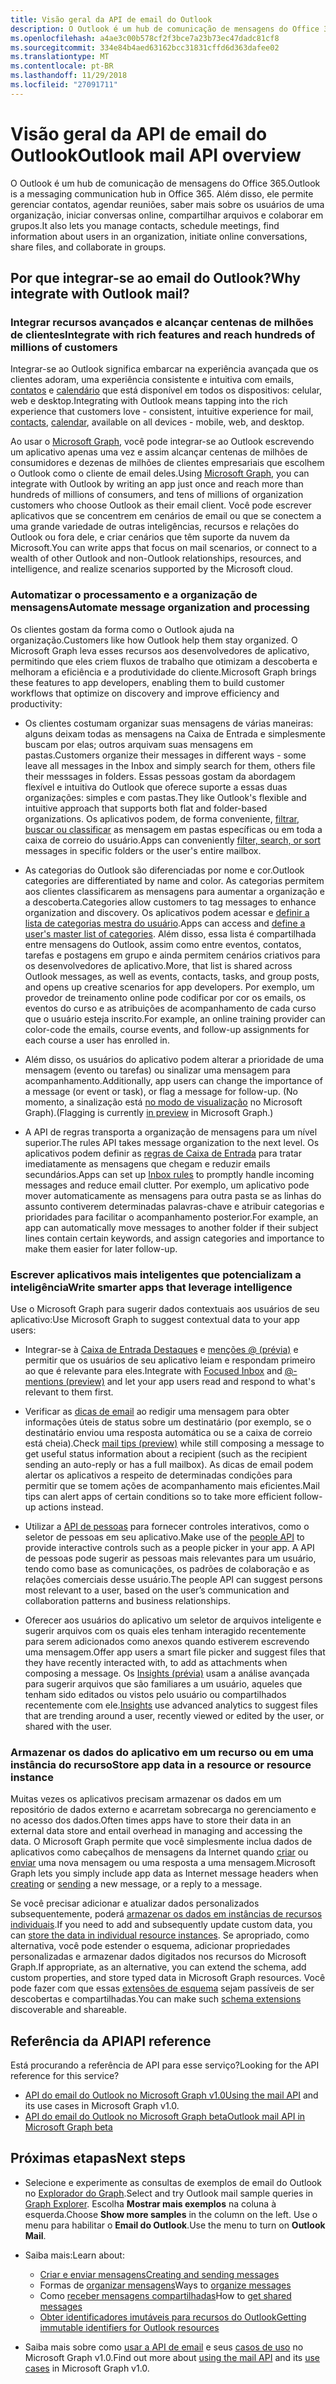 ```yaml
---
title: Visão geral da API de email do Outlook
description: O Outlook é um hub de comunicação de mensagens do Office 365. Ele também permite gerenciar contatos, agendar reuniões, encontrar informações sobre usuários em uma organização,
ms.openlocfilehash: a4ae3c00b578cf2f3bce7a23b73ec47dadc81cf8
ms.sourcegitcommit: 334e84b4aed63162bcc31831cffd6d363dafee02
ms.translationtype: MT
ms.contentlocale: pt-BR
ms.lasthandoff: 11/29/2018
ms.locfileid: "27091711"
---
```

# <a name="outlook-mail-api-overview"></a><span data-ttu-id="f9a5a-104">Visão geral da API de email do Outlook</span><span class="sxs-lookup"><span data-stu-id="f9a5a-104">Outlook mail API overview</span></span>

<span data-ttu-id="f9a5a-105">O Outlook é um hub de comunicação de mensagens do Office 365.</span><span class="sxs-lookup"><span data-stu-id="f9a5a-105">Outlook is a messaging communication hub in Office 365.</span></span> <span data-ttu-id="f9a5a-106">Além disso, ele permite gerenciar contatos, agendar reuniões, saber mais sobre os usuários de uma organização, iniciar conversas online, compartilhar arquivos e colaborar em grupos.</span><span class="sxs-lookup"><span data-stu-id="f9a5a-106">It also lets you manage contacts, schedule meetings, find information about users in an organization, initiate online conversations, share files, and collaborate in groups.</span></span>

## <a name="why-integrate-with-outlook-mail"></a><span data-ttu-id="f9a5a-107">Por que integrar-se ao email do Outlook?</span><span class="sxs-lookup"><span data-stu-id="f9a5a-107">Why integrate with Outlook mail?</span></span>

### <a name="integrate-with-rich-features-and-reach-hundreds-of-millions-of-customers"></a><span data-ttu-id="f9a5a-108">Integrar recursos avançados e alcançar centenas de milhões de clientes</span><span class="sxs-lookup"><span data-stu-id="f9a5a-108">Integrate with rich features and reach hundreds of millions of customers</span></span>

<span data-ttu-id="f9a5a-109">Integrar-se ao Outlook significa embarcar na experiência avançada que os clientes adoram, uma experiência consistente e intuitiva com emails, [contatos](outlook-contacts-concept-overview.md) e [calendário](outlook-calendar-concept-overview.md) que está disponível em todos os dispositivos: celular, web e desktop.</span><span class="sxs-lookup"><span data-stu-id="f9a5a-109">Integrating with Outlook means tapping into the rich experience that customers love - consistent, intuitive experience for mail, [contacts](outlook-contacts-concept-overview.md), [calendar](outlook-calendar-concept-overview.md), available on all devices - mobile, web, and desktop.</span></span>

<span data-ttu-id="f9a5a-110">Ao usar o [Microsoft Graph](overview.md), você pode integrar-se ao Outlook escrevendo um aplicativo apenas uma vez e assim alcançar centenas de milhões de consumidores e dezenas de milhões de clientes empresariais que escolhem o Outlook como o cliente de email deles.</span><span class="sxs-lookup"><span data-stu-id="f9a5a-110">Using [Microsoft Graph](overview.md), you can integrate with Outlook by writing an app just once and reach more than hundreds of millions of consumers, and tens of millions of organization customers who choose Outlook as their email client.</span></span> <span data-ttu-id="f9a5a-111">Você pode escrever aplicativos que se concentrem em cenários de email ou que se conectem a uma grande variedade de outras inteligências, recursos e relações do Outlook ou fora dele, e criar cenários que têm suporte da nuvem da Microsoft.</span><span class="sxs-lookup"><span data-stu-id="f9a5a-111">You can write apps that focus on mail scenarios, or connect to a wealth of other Outlook and non-Outlook relationships, resources, and intelligence, and realize scenarios supported by the Microsoft cloud.</span></span>

### <a name="automate-message-organization-and-processing"></a><span data-ttu-id="f9a5a-112">Automatizar o processamento e a organização de mensagens</span><span class="sxs-lookup"><span data-stu-id="f9a5a-112">Automate message organization and processing</span></span>

<span data-ttu-id="f9a5a-113">Os clientes gostam da forma como o Outlook ajuda na organização.</span><span class="sxs-lookup"><span data-stu-id="f9a5a-113">Customers like how Outlook help them stay organized.</span></span> <span data-ttu-id="f9a5a-114">O Microsoft Graph leva esses recursos aos desenvolvedores de aplicativo, permitindo que eles criem fluxos de trabalho que otimizam a descoberta e melhoram a eficiência e a produtividade do cliente.</span><span class="sxs-lookup"><span data-stu-id="f9a5a-114">Microsoft Graph brings these features to app developers, enabling them to build customer workflows that optimize on discovery and improve efficiency and productivity:</span></span>

- <span data-ttu-id="f9a5a-115">Os clientes costumam organizar suas mensagens de várias maneiras: alguns deixam todas as mensagens na Caixa de Entrada e simplesmente buscam por elas; outros arquivam suas mensagens em pastas.</span><span class="sxs-lookup"><span data-stu-id="f9a5a-115">Customers organize their messages in different ways - some leave all messages in the Inbox and simply search for them, others file their messsages in folders.</span></span> <span data-ttu-id="f9a5a-116">Essas pessoas gostam da abordagem flexível e intuitiva do Outlook que oferece suporte a essas duas organizações: simples e com pastas.</span><span class="sxs-lookup"><span data-stu-id="f9a5a-116">They like Outlook's flexible and intuitive approach that supports both flat and folder-based organizations.</span></span> <span data-ttu-id="f9a5a-117">Os aplicativos podem, de forma conveniente, [filtrar, buscar ou classificar](query-parameters.md) as mensagem em pastas específicas ou em toda a caixa de correio do usuário.</span><span class="sxs-lookup"><span data-stu-id="f9a5a-117">Apps can conveniently [filter, search, or sort](query-parameters.md) messages in specific folders or the user's entire mailbox.</span></span>

- <span data-ttu-id="f9a5a-118">As categorias do Outlook são diferenciadas por nome e cor.</span><span class="sxs-lookup"><span data-stu-id="f9a5a-118">Outlook categories are differentiated by name and color.</span></span> <span data-ttu-id="f9a5a-119">As categorias permitem aos clientes classificarem as mensagens para aumentar a organização e a descoberta.</span><span class="sxs-lookup"><span data-stu-id="f9a5a-119">Categories allow customers to tag messages to enhance organization and discovery.</span></span> <span data-ttu-id="f9a5a-120">Os aplicativos podem acessar e [definir a lista de categorias mestra do usuário](/graph/api/outlookuser-post-mastercategories?view=graph-rest-1.0).</span><span class="sxs-lookup"><span data-stu-id="f9a5a-120">Apps can access and [define a user's master list of categories](/graph/api/outlookuser-post-mastercategories?view=graph-rest-1.0).</span></span> <span data-ttu-id="f9a5a-121">Além disso, essa lista é compartilhada entre mensagens do Outlook, assim como entre eventos, contatos, tarefas e postagens em grupo e ainda permitem cenários criativos para os desenvolvedores de aplicativo.</span><span class="sxs-lookup"><span data-stu-id="f9a5a-121">More, that list is shared across Outlook messages, as well as events, contacts, tasks, and group posts, and opens up creative scenarios for app developers.</span></span> <span data-ttu-id="f9a5a-122">Por exemplo, um provedor de treinamento online pode codificar por cor os emails, os eventos do curso e as atribuições de acompanhamento de cada curso que o usuário esteja inscrito.</span><span class="sxs-lookup"><span data-stu-id="f9a5a-122">For example, an online training provider can color-code the emails, course events, and follow-up assignments for each course a user has enrolled in.</span></span>

- <span data-ttu-id="f9a5a-123">Além disso, os usuários do aplicativo podem alterar a prioridade de uma mensagem (evento ou tarefas) ou sinalizar uma mensagem para acompanhamento.</span><span class="sxs-lookup"><span data-stu-id="f9a5a-123">Additionally, app users can change the importance of a message (or event or task), or flag a message for follow-up.</span></span> <span data-ttu-id="f9a5a-124">(No momento, a sinalização está [no modo de visualização](versioning-and-support.md#beta-version) no Microsoft Graph).</span><span class="sxs-lookup"><span data-stu-id="f9a5a-124">(Flagging is currently [in preview](versioning-and-support.md#beta-version) in Microsoft Graph.)</span></span>

- <span data-ttu-id="f9a5a-125">A API de regras transporta a organização de mensagens para um nível superior.</span><span class="sxs-lookup"><span data-stu-id="f9a5a-125">The rules API takes message organization to the next level.</span></span> <span data-ttu-id="f9a5a-126">Os aplicativos podem definir as [regras de Caixa de Entrada](/graph/api/resources/messagerule?view=graph-rest-1.0) para tratar imediatamente as mensagens que chegam e reduzir emails secundários.</span><span class="sxs-lookup"><span data-stu-id="f9a5a-126">Apps can set up [Inbox rules](/graph/api/resources/messagerule?view=graph-rest-1.0) to promptly handle incoming messages and reduce email clutter.</span></span> <span data-ttu-id="f9a5a-127">Por exemplo, um aplicativo pode mover automaticamente as mensagens para outra pasta se as linhas do assunto contiverem determinadas palavras-chave e atribuir categorias e prioridades para facilitar o acompanhamento posterior.</span><span class="sxs-lookup"><span data-stu-id="f9a5a-127">For example, an app can automatically move messages to another folder if their subject lines contain certain keywords, and assign categories and importance to make them easier for later follow-up.</span></span>

### <a name="write-smarter-apps-that-leverage-intelligence"></a><span data-ttu-id="f9a5a-128">Escrever aplicativos mais inteligentes que potencializam a inteligência</span><span class="sxs-lookup"><span data-stu-id="f9a5a-128">Write smarter apps that leverage intelligence</span></span>

<span data-ttu-id="f9a5a-129">Use o Microsoft Graph para sugerir dados contextuais aos usuários de seu aplicativo:</span><span class="sxs-lookup"><span data-stu-id="f9a5a-129">Use Microsoft Graph to suggest contextual data to your app users:</span></span>

- <span data-ttu-id="f9a5a-130">Integrar-se à [Caixa de Entrada Destaques](/graph/api/resources/manage-focused-inbox?view=graph-rest-1.0) e [menções @ (prévia)](/graph/api/message-get?view=graph-rest-beta#request-2) e permitir que os usuários de seu aplicativo leiam e respondam primeiro ao que é relevante para eles.</span><span class="sxs-lookup"><span data-stu-id="f9a5a-130">Integrate with [Focused Inbox](/graph/api/resources/manage-focused-inbox?view=graph-rest-1.0) and [@-mentions (preview)](/graph/api/message-get?view=graph-rest-beta#request-2) and let your app users read and respond to what's relevant to them first.</span></span>

- <span data-ttu-id="f9a5a-131">Verificar as [dicas de email](/graph/api/resources/mailtips?view=graph-rest-1.0) ao redigir uma mensagem para obter informações úteis de status sobre um destinatário (por exemplo, se o destinatário enviou uma resposta automática ou se a caixa de correio está cheia).</span><span class="sxs-lookup"><span data-stu-id="f9a5a-131">Check [mail tips (preview)](/graph/api/resources/mailtips?view=graph-rest-1.0) while still composing a message to get useful status information about a recipient (such as the recipient sending an auto-reply or has a full mailbox).</span></span> <span data-ttu-id="f9a5a-132">As dicas de email podem alertar os aplicativos a respeito de determinadas condições para permitir que se tomem ações de acompanhamento mais eficientes.</span><span class="sxs-lookup"><span data-stu-id="f9a5a-132">Mail tips can alert apps of certain conditions so to take more efficient follow-up actions instead.</span></span>

- <span data-ttu-id="f9a5a-133">Utilizar a [API de pessoas](people-example.md) para fornecer controles interativos, como o seletor de pessoas em seu aplicativo.</span><span class="sxs-lookup"><span data-stu-id="f9a5a-133">Make use of the [people API](people-example.md) to provide interactive controls such as a people picker in your app.</span></span> <span data-ttu-id="f9a5a-134">A API de pessoas pode sugerir as pessoas mais relevantes para um usuário, tendo como base as comunicações, os padrões de colaboração e as relações comerciais desse usuário.</span><span class="sxs-lookup"><span data-stu-id="f9a5a-134">The people API can suggest persons most relevant to a user, based on the user’s communication and collaboration patterns and business relationships.</span></span>

- <span data-ttu-id="f9a5a-135">Oferecer aos usuários do aplicativo um seletor de arquivos inteligente e sugerir arquivos com os quais eles tenham interagido recentemente para serem adicionados como anexos quando estiverem escrevendo uma mensagem.</span><span class="sxs-lookup"><span data-stu-id="f9a5a-135">Offer app users a smart file picker and suggest files that they have recently interacted with, to add as attachments when composing a message.</span></span> <span data-ttu-id="f9a5a-136">Os [Insights (prévia)](/graph/api/resources/insights?view=graph-rest-beta) usam a análise avançada para sugerir arquivos que são familiares a um usuário, aqueles que tenham sido editados ou vistos pelo usuário ou compartilhados recentemente com ele.</span><span class="sxs-lookup"><span data-stu-id="f9a5a-136">[Insights](/graph/api/resources/insights?view=graph-rest-beta) use advanced analytics to suggest files that are trending around a user, recently viewed or edited by the user, or shared with the user.</span></span>


### <a name="store-app-data-in-a-resource-or-resource-instance"></a><span data-ttu-id="f9a5a-137">Armazenar os dados do aplicativo em um recurso ou em uma instância do recurso</span><span class="sxs-lookup"><span data-stu-id="f9a5a-137">Store app data in a resource or resource instance</span></span>

<span data-ttu-id="f9a5a-138">Muitas vezes os aplicativos precisam armazenar os dados em um repositório de dados externo e acarretam sobrecarga no gerenciamento e no acesso dos dados.</span><span class="sxs-lookup"><span data-stu-id="f9a5a-138">Often times apps have to store their data in an external data store and entail overhead in managing and accessing the data.</span></span> <span data-ttu-id="f9a5a-139">O Microsoft Graph permite que você simplesmente inclua dados de aplicativos como cabeçalhos de mensagens da Internet quando [criar](/graph/api/user-post-messages?view=graph-rest-1.0#request-2) ou [enviar](/graph/api/user-sendmail?view=graph-rest-1.0#request-2) uma nova mensagem ou uma resposta a uma mensagem.</span><span class="sxs-lookup"><span data-stu-id="f9a5a-139">Microsoft Graph lets you simply include app data as Internet message headers when [creating](/graph/api/user-post-messages?view=graph-rest-1.0#request-2) or [sending](/graph/api/user-sendmail?view=graph-rest-1.0#request-2) a new message, or a reply to a message.</span></span>

<span data-ttu-id="f9a5a-140">Se você precisar adicionar e atualizar dados personalizados subsequentemente, poderá [armazenar os dados em instâncias de recursos individuais](extensibility-overview.md#open-extensions).</span><span class="sxs-lookup"><span data-stu-id="f9a5a-140">If you need to add and subsequently update custom data, you can [store the data in individual resource instances](extensibility-overview.md#open-extensions).</span></span> <span data-ttu-id="f9a5a-141">Se apropriado, como alternativa, você pode estender o esquema, adicionar propriedades personalizadas e armazenar dados digitados nos recursos do Microsoft Graph.</span><span class="sxs-lookup"><span data-stu-id="f9a5a-141">If appropriate, as an alternative, you can extend the schema, add custom properties, and store typed data in Microsoft Graph resources.</span></span> <span data-ttu-id="f9a5a-142">Você pode fazer com que essas [extensões de esquema](extensibility-overview.md#schema-extensions) sejam passíveis de ser descobertas e compartilhadas.</span><span class="sxs-lookup"><span data-stu-id="f9a5a-142">You can make such [schema extensions](extensibility-overview.md#schema-extensions) discoverable and shareable.</span></span>

## <a name="api-reference"></a><span data-ttu-id="f9a5a-143">Referência da API</span><span class="sxs-lookup"><span data-stu-id="f9a5a-143">API reference</span></span>
<span data-ttu-id="f9a5a-144">Está procurando a referência de API para esse serviço?</span><span class="sxs-lookup"><span data-stu-id="f9a5a-144">Looking for the API reference for this service?</span></span>

- <span data-ttu-id="f9a5a-145">[API do email do Outlook no Microsoft Graph v1.0](/graph/api/resources/mail-api-overview?view=graph-rest-1.0)</span><span class="sxs-lookup"><span data-stu-id="f9a5a-145">[Using the mail API](/graph/api/resources/mail-api-overview?view=graph-rest-1.0) and its use cases in Microsoft Graph v1.0.</span></span>
- [<span data-ttu-id="f9a5a-146">API do email do Outlook no Microsoft Graph beta</span><span class="sxs-lookup"><span data-stu-id="f9a5a-146">Outlook mail API in Microsoft Graph beta</span></span>](/graph/api/resources/mail-api-overview?view=graph-rest-beta)


## <a name="next-steps"></a><span data-ttu-id="f9a5a-147">Próximas etapas</span><span class="sxs-lookup"><span data-stu-id="f9a5a-147">Next steps</span></span>

- <span data-ttu-id="f9a5a-148">Selecione e experimente as consultas de exemplos de email do Outlook no [Explorador do Graph](https://developer.microsoft.com/graph/graph-explorer/?request=me%2Fmessages&version=v1.0).</span><span class="sxs-lookup"><span data-stu-id="f9a5a-148">Select and try Outlook mail sample queries in [Graph Explorer](https://developer.microsoft.com/graph/graph-explorer/?request=me%2Fmessages&version=v1.0).</span></span> <span data-ttu-id="f9a5a-149">Escolha **Mostrar mais exemplos** na coluna à esquerda.</span><span class="sxs-lookup"><span data-stu-id="f9a5a-149">Choose **Show more samples** in the column on the left.</span></span> <span data-ttu-id="f9a5a-150">Use o menu para habilitar o **Email do Outlook**.</span><span class="sxs-lookup"><span data-stu-id="f9a5a-150">Use the menu to turn on **Outlook Mail**.</span></span>
- <span data-ttu-id="f9a5a-151">Saiba mais:</span><span class="sxs-lookup"><span data-stu-id="f9a5a-151">Learn about:</span></span>

  - [<span data-ttu-id="f9a5a-152">Criar e enviar mensagens</span><span class="sxs-lookup"><span data-stu-id="f9a5a-152">Creating and sending messages</span></span>](outlook-create-send-messages.md)
  - <span data-ttu-id="f9a5a-153">Formas de [organizar mensagens](outlook-organize-messages.md)</span><span class="sxs-lookup"><span data-stu-id="f9a5a-153">Ways to [organize messages](outlook-organize-messages.md)</span></span>
  - <span data-ttu-id="f9a5a-154">Como [receber mensagens compartilhadas](outlook-share-messages-folders.md)</span><span class="sxs-lookup"><span data-stu-id="f9a5a-154">How to [get shared messages](outlook-share-messages-folders.md)</span></span>
  - [<span data-ttu-id="f9a5a-155">Obter identificadores imutáveis para recursos do Outlook</span><span class="sxs-lookup"><span data-stu-id="f9a5a-155">Getting immutable identifiers for Outlook resources</span></span>](outlook-immutable-id.md)

- <span data-ttu-id="f9a5a-156">Saiba mais sobre como [usar a API de email](/graph/api/resources/mail-api-overview?view=graph-rest-1.0) e seus [casos de uso](/graph/api/resources/mail-api-overview?view=graph-rest-1.0#common-use-cases) no Microsoft Graph v1.0.</span><span class="sxs-lookup"><span data-stu-id="f9a5a-156">Find out more about [using the mail API](/graph/api/resources/mail-api-overview?view=graph-rest-1.0) and its [use cases](/graph/api/resources/mail-api-overview?view=graph-rest-1.0#common-use-cases) in Microsoft Graph v1.0.</span></span>



